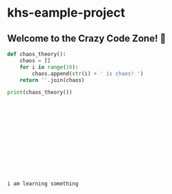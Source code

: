 # khs-eample-project


## Welcome to the Crazy Code Zone! 🚀

```python
def chaos_theory():
    chaos = []
    for i in range(10):
        chaos.append(str(i) + ' is chaos! ')
    return ''.join(chaos)

print(chaos_theory())














i am learning something

